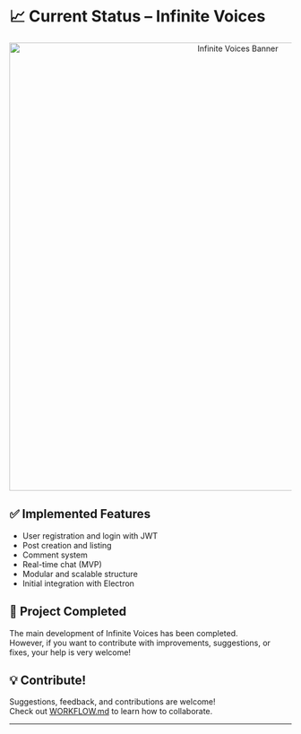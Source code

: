# 📈 Current Status – Infinite Voices

<p align="center">
  <img src="https://github.com/user-attachments/assets/4bdba1b7-2906-467a-94c9-d9a6705afb71" alt="Infinite Voices Banner" width="800">
</p>

## ✅ Implemented Features

- User registration and login with JWT
- Post creation and listing
- Comment system
- Real-time chat (MVP)
- Modular and scalable structure
- Initial integration with Electron

## 🏁 Project Completed

The main development of Infinite Voices has been completed.  
However, if you want to contribute with improvements, suggestions, or fixes, your help is very welcome!


## 💡 Contribute!

Suggestions, feedback, and contributions are welcome!  
Check out [WORKFLOW.md](WORKFLOW.md) to learn how to collaborate.

---
